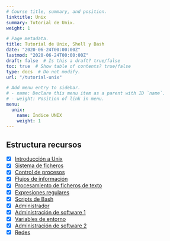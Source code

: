 ```yaml
---
# Course title, summary, and position.
linktitle: Unix
summary: Tutorial de Unix.
weight: 1

# Page metadata.
title: Tutorial de Unix, Shell y Bash
date: "2020-06-24T00:00:00Z"
lastmod: "2020-06-24T00:00:00Z"
draft: false  # Is this a draft? true/false
toc: true  # Show table of contents? true/false
type: docs  # Do not modify.
url: "/tutorial-unix"

# Add menu entry to sidebar.
# - name: Declare this menu item as a parent with ID `name`.
# - weight: Position of link in menu.
menu:
  unix:
    name: Índice UNIX
    weight: 1
---
```


## Estructura recursos

- [X] [Introducción a Unix](/unix/01-unix-intro)
- [X] [Sistema de ficheros](/unix/02-sistema-ficheros)
- [X] [Control de procesos](/unix/03-procesos)
- [X] [Flujos de información](/unix/04-flujo-informacion)
- [X] [Procesamiento de ficheros de texto](/unix/05-procesamiento-texto)
- [X] [Expresiones regulares](/unix/06-expresiones-regulares)
- [X] [Scripts de Bash](/unix/07-scripts-bash)
- [X] [Administrador](/unix/08-administrador)
- [X] [Administración de software 1](/unix/09-administrador-software)
- [X] [Variables de entorno](/unix/10-variables-entorno)
- [X] [Administración de software 2](/unix/11-administracion-software-2)
- [X] [Redes](/unix/12-redes)
